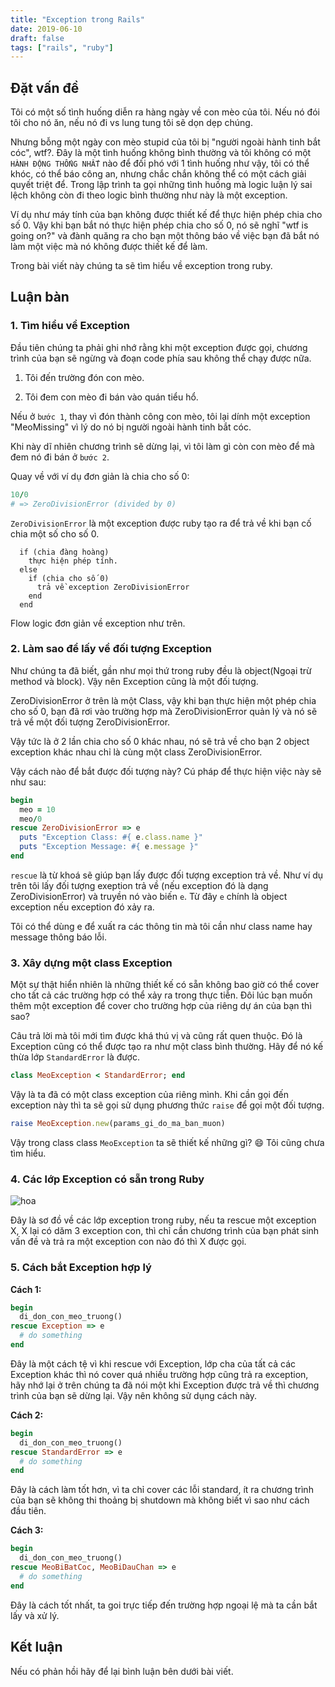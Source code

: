 ```yaml
---
title: "Exception trong Rails"
date: 2019-06-10
draft: false
tags: ["rails", "ruby"]
---
```


## Đặt vấn đề

Tôi có một số tình huống diễn ra hàng ngày về con mèo của tôi. Nếu nó đói tôi cho nó ăn, nếu nó đi vs lung tung tôi sẽ dọn dẹp chúng.  

Nhưng bỗng một ngày con mèo stupid của tôi bị "người ngoài hành tinh bắt cóc", wtf?. Đây là một tình huống không bình thường và tôi không có một `HÀNH ĐỘNG THỐNG NHẤT` nào để đối phó với 1 tình huống như vậy, tôi có thể khóc, có thể báo công an, nhưng chắc chắn không thể có một cách giải quyết triệt để. Trong lập trình ta gọi những tình huống mà logic luận lý sai lệch không còn đi theo logic bình thường như này là một exception.   

Ví dụ như máy tính của bạn không được thiết kế để thực hiện phép chia cho số 0. Vậy khi bạn bắt nó thực hiện phép chia cho số 0, nó sẽ nghĩ "wtf is going on?" và đành quăng ra cho bạn một thông báo về việc bạn đã bắt nó làm một việc mà nó không được thiết kế để làm.  

Trong bài viết này chúng ta sẽ tìm hiểu về exception trong ruby.  

## Luận bàn

### 1. Tìm hiểu về Exception

Đầu tiên chúng ta phải ghi nhớ rằng khi một exception được gọi, chương trình của bạn sẽ ngừng và đoạn code phía sau không thể chạy được nữa.  

1. Tôi đến trường đón con mèo.  

2. Tôi đem con mèo đi bán vào quán tiểu hổ.

Nếu ở `bước 1`, thay vì đón thành công con mèo, tôi lại dính một exception "MeoMissing" vì lý do nó bị người ngoài hành tinh bắt cóc.  

Khi này dĩ nhiên chương trình sẽ dừng lại, vì tôi làm gì còn con mèo để mà đem nó đi bán ở  `bước 2`. 

Quay về với ví dụ đơn giản là chia cho số 0: 

```ruby
10/0
# => ZeroDivisionError (divided by 0)
```

`ZeroDivisionError` là một exception được ruby tạo ra để trả về khi bạn cố chia một số cho số 0.  

```
  if (chia đàng hoàng)
    thực hiện phép tính.
  else 
    if (chia cho số 0)
      trả về exception ZeroDivisionError 
    end
  end
```

Flow logic đơn giản về exception như trên.  

### 2. Làm sao để lấy về đối tượng Exception

Như chúng ta đã biết, gần như mọi thứ trong ruby đều là object(Ngoại trừ method và block). Vậy nên Exception cũng là một đối tượng. 

ZeroDivisionError ở trên là một Class, vậy khi bạn thực hiện một phép chia cho số 0, bạn đã rơi vào trường hợp mà ZeroDivisionError quản lý và nó sẽ trả về một đối tượng ZeroDivisionError.  

Vậy tức là ở 2 lần chia cho số 0 khác nhau, nó sẽ trả về cho bạn 2 object exception khác nhau chỉ là cùng một class ZeroDivisionError.  

Vậy cách nào để bắt được đối tượng này? Cú pháp để thực hiện việc này sẽ như sau:  

```ruby
begin
  meo = 10
  meo/0
rescue ZeroDivisionError => e
  puts "Exception Class: #{ e.class.name }"
  puts "Exception Message: #{ e.message }"
end
```

`rescue` là từ khoá sẽ giúp bạn lấy được đối tượng exception trả về. Như ví dụ trên tôi lấy đối tượng exeption trả về (nếu exception đó là dạng ZeroDivisionError) và truyền nó vào biến `e`. Từ đây `e` chính là object exception nếu exception đó xảy ra.  

Tôi có thể dùng e để xuất ra các thông tin mà tôi cần như class name hay message thông báo lỗi.

### 3. Xây dựng một class Exception

Một sự thật hiển nhiên là những thiết kế có sẵn không bao giờ có thể cover cho tất cả các trường hợp có thể xảy ra trong thực tiễn. Đôi lúc bạn muốn thêm một exception để cover cho trường hợp của riêng dự án của bạn thì sao?  

Câu trả lời mà tôi mới tìm được khá thú vị và cũng rất quen thuộc. Đó là Exception cũng có thể được tạo ra như một class bình thường. Hãy để nó kế thừa lớp `StandardError` là được.  

```ruby
class MeoException < StandardError; end

```

Vậy là ta đã có một class exception của riêng mình. Khi cần gọi đến exception này thì ta sẽ gọi sử dụng phương thức `raise` để gọi một đối tượng.  

```ruby
raise MeoException.new(params_gi_do_ma_ban_muon)
```

Vậy trong class class `MeoException` ta sẽ thiết kế những gì? :smile: Tôi cũng chưa tìm hiểu.

### 4. Các lớp Exception có sẵn trong Ruby

![hoa](/images/ruby-exception.jpg)

Đây là sơ đồ về các lớp exception trong ruby, nếu ta rescue một exception X, X lại có dăm 3 exception con, thì chỉ cần chương trình của bạn phát sinh vấn đề và trả ra một exception con nào đó thì X được gọi.

### 5. Cách bắt Exception hợp lý

**Cách 1:** 

```ruby
begin
  di_don_con_meo_truong()
rescue Exception => e
  # do something
end
```

Đây là một cách tệ vì khi rescue với Exception, lớp cha của tất cả các Exception khác thì nó cover quá nhiều trường hợp cũng trả ra exception, hãy nhớ lại ở trên chúng ta đã nói một khi Exception được trả về thì chương trình của bạn sẽ dừng lại. Vậy nên không sử dụng cách này.

**Cách 2:** 

```ruby
begin
  di_don_con_meo_truong()
rescue StandardError => e
  # do something
end
```

Đây là cách làm tốt hơn, vì ta chỉ cover các lỗi standard, ít ra chương trình của bạn sẽ không thi thoảng bị shutdown mà không biết vì sao như cách đầu tiên.  

**Cách 3:** 

```ruby
begin
  di_don_con_meo_truong()
rescue MeoBiBatCoc, MeoBiDauChan => e
  # do something
end
```

Đây là cách tốt nhất, ta goi trực tiếp đến trường hợp ngoại lệ mà ta cần bắt lấy và xử lý. 

## Kết luận

Nếu có phản hồi hãy để lại bình luận bên dưới bài viết.
